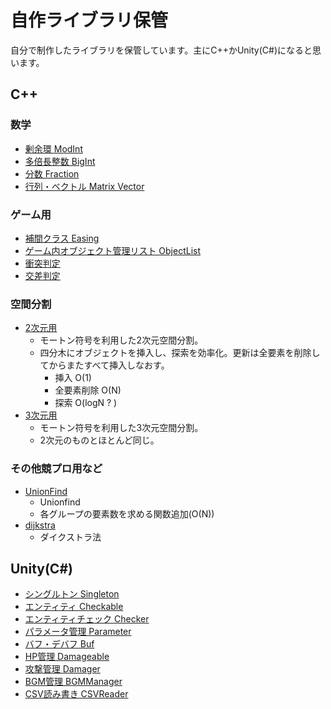 # 自作ライブラリ保管
自分で制作したライブラリを保管しています。主にC++かUnity(C#)になると思います。


## C++
### 数学
- [剰余環 ModInt](https://github.com/kyoichi001/Liblary/blob/master/C++/ModInt.cpp)
- [多倍長整数 BigInt](https://github.com/kyoichi001/Liblary/blob/master/C++/BigInt.cpp)
- [分数 Fraction](https://github.com/kyoichi001/Liblary/blob/master/C++/Fraction.cpp)
- [行列・ベクトル Matrix Vector](https://github.com/kyoichi001/Liblary/blob/master/C++/Matrix.cpp)

### ゲーム用
- [補間クラス Easing](https://github.com/kyoichi001/Liblary/tree/master/C%2B%2B/Easing)
- [ゲーム内オブジェクト管理リスト ObjectList](https://github.com/kyoichi001/Liblary/tree/master/C%2B%2B/ObjectList)
- [衝突判定](https://github.com/kyoichi001/Liblary/blob/master/C++/Collision/Collision.h)
- [交差判定](https://github.com/kyoichi001/Liblary/blob/master/C++/Collision/intersectAt.h)

### 空間分割
- [2次元用](https://github.com/kyoichi001/Liblary/blob/master/C++/Collision/Morton2D.h)
	- モートン符号を利用した2次元空間分割。
	- 四分木にオブジェクトを挿入し、探索を効率化。更新は全要素を削除してからまたすべて挿入しなおす。
		- 挿入 O(1)
		- 全要素削除 O(N)
		- 探索 O(logN ? )
- [3次元用](https://github.com/kyoichi001/Liblary/blob/master/C++/Collision/Morton3D.cpp)
	- モートン符号を利用した3次元空間分割。
	- 2次元のものとほとんど同じ。

### その他競プロ用など
- [UnionFind](https://github.com/kyoichi001/Liblary/blob/master/C++/UnionFind.h)
	- Unionfind
	- 各グループの要素数を求める関数追加(O(N))
- [dijkstra](https://github.com/kyoichi001/Liblary/blob/master/C++/dijkstra.h)
	- ダイクストラ法

## Unity(C#)
- [シングルトン Singleton](https://github.com/kyoichi001/Liblary/blob/master/C%23/SingletonMonoBehaviour.cs)
- [エンティティ Checkable](https://github.com/kyoichi001/Liblary/blob/master/C%23/Charactor/Checkable.cs)
- [エンティティチェック Checker](https://github.com/kyoichi001/Liblary/blob/master/C%23/Charactor/Checker.cs)
- [パラメータ管理 Parameter](https://github.com/kyoichi001/Liblary/blob/master/C%23/Charactor/Parameter.cs)
- [バフ・デバフ Buf](https://github.com/kyoichi001/Liblary/blob/master/C%23/Charactor/Buf.cs)
- [HP管理 Damageable](https://github.com/kyoichi001/Liblary/blob/master/C%23/Charactor/Damageable.cs)
- [攻撃管理 Damager](https://github.com/kyoichi001/Liblary/blob/master/C%23/Charactor/Damager.cs)
- [BGM管理 BGMManager](https://github.com/kyoichi001/Liblary/blob/master/C%23/Audio/BGMManager.cs)
- [CSV読み書き CSVReader](https://github.com/kyoichi001/Liblary/blob/master/C%23/CSVReader.cs)
